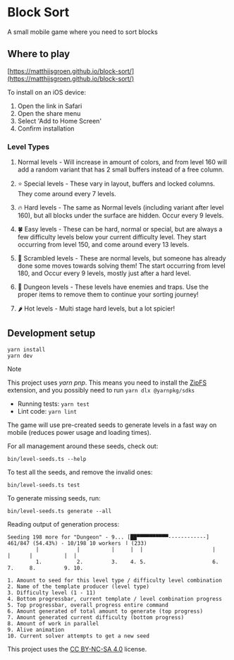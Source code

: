 # Block Sort

A small mobile game where you need to sort blocks

## Where to play

[https://matthijsgroen.github.io/block-sort/](https://matthijsgroen.github.io/block-sort/)

To install on an iOS device:

1. Open the link in Safari
2. Open the share menu
3. Select 'Add to Home Screen'
4. Confirm installation

### Level Types

1. Normal levels - Will increase in amount of colors, and from level 160 will add a random variant that has 2 small buffers instead of a free column.

2. ⭐️ Special levels - These vary in layout, buffers and locked columns. They come around every 7 levels.

3. 🔥 Hard levels - The same as Normal levels (including variant after level 160), but all blocks under the surface are hidden. Occur every 9 levels.

4. 🍀 Easy levels - These can be hard, normal or special, but are always a few difficulty levels below your current difficulty level. They start occurring from level 150, and come around every 13 levels.

5. 🧩 Scrambled levels - These are normal levels, but someone has already done some moves towards solving them! The start occurring from level 180, and Occur every 9 levels, mostly just after a hard level.

6. 🐉 Dungeon levels - These levels have enemies and traps. Use the proper items to remove them to continue your sorting journey!

7. 🌶️ Hot levels - Multi stage hard levels, but a lot spicier!

## Development setup

```
yarn install
yarn dev
```

> [!NOTE]
> This project uses _yarn pnp_. This means you need to install the
> [ZipFS](https://marketplace.visualstudio.com/items?itemName=arcanis.vscode-zipfs) extension, and you possibly need to run `yarn dlx @yarnpkg/sdks`

- Running tests: `yarn test`
- Lint code: `yarn lint`

The game will use pre-created seeds to generate levels in a fast way on mobile (reduces power usage and loading times).

For all management around these seeds, check out:

```
bin/level-seeds.ts --help
```

To test all the seeds, and remove the invalid ones:

```
bin/level-seeds.ts test
```

To generate missing seeds, run:

```
bin/level-seeds.ts generate --all
```

Reading output of generation process:

```
Seeding 198 more for "Dungeon" - 9... [██▀▀▀▀▀▀▀▀▀▀------------] 461/847 (54.43%) - 10/198 10 workers ⠸ (233)
         |            |          |     |  |                      |                  |      |          |  |
         1.           2.         3.    4. 5.                     6.                 7.     8.         9. 10.

1. Amount to seed for this level type / difficulty level combination
2. Name of the template producer (level type)
3. Difficulty level (1 - 11)
4. Bottom progressbar, current template / level combination progress
5. Top progressbar, overall progress entire command
6. Amount generated of total amount to generate (top progress)
7. Amount generated current difficulty (bottom progress) 
8. Amount of work in parallel
9. Alive animation
10. Current solver attempts to get a new seed
```

This project uses the [CC BY-NC-SA 4.0](./LICENSE) license.
